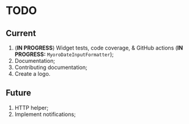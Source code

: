 # TODO

## Current

1. (**IN PROGRESS**) Widget tests, code coverage, & GitHub actions (**IN PROGRESS:** `MyoroDateInputFormatter`);
1. Documentation;
1. Contributing documentation;
1. Create a logo.

## Future

1. HTTP helper;
1. Implement notifications;
